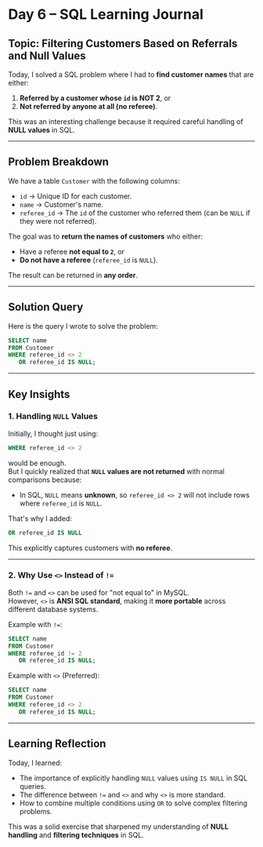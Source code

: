 
# Day 6 – SQL Learning Journal

## **Topic:** Filtering Customers Based on Referrals and Null Values

Today, I solved a SQL problem where I had to **find customer names** that are either:

1. **Referred by a customer whose `id` is NOT 2**, or  
2. **Not referred by anyone at all (no referee)**.

This was an interesting challenge because it required careful handling of **NULL values** in SQL.

---

## **Problem Breakdown**
We have a table `Customer` with the following columns:
- `id` → Unique ID for each customer.
- `name` → Customer's name.
- `referee_id` → The `id` of the customer who referred them (can be `NULL` if they were not referred).

The goal was to **return the names of customers** who either:
- Have a referee **not equal to `2`**, or
- **Do not have a referee** (`referee_id` is `NULL`).

The result can be returned in **any order**.

---

## **Solution Query**
Here is the query I wrote to solve the problem:

```sql
SELECT name
FROM Customer
WHERE referee_id <> 2
   OR referee_id IS NULL;
```

---

## **Key Insights**
### 1. Handling `NULL` Values
Initially, I thought just using:

```sql
WHERE referee_id <> 2
```

would be enough.  
But I quickly realized that **`NULL` values are not returned** with normal comparisons because:

- In SQL, `NULL` means **unknown**, so `referee_id <> 2` will not include rows where `referee_id` is `NULL`.

That's why I added:
```sql
OR referee_id IS NULL
```
This explicitly captures customers with **no referee**.

---

### 2. Why Use `<>` Instead of `!=`
Both `!=` and `<>` can be used for "not equal to" in MySQL.  
However, `<>` is **ANSI SQL standard**, making it **more portable** across different database systems.

Example with `!=`:
```sql
SELECT name
FROM Customer
WHERE referee_id != 2
   OR referee_id IS NULL;
```

Example with `<>` (Preferred):
```sql
SELECT name
FROM Customer
WHERE referee_id <> 2
   OR referee_id IS NULL;
```

---

## **Learning Reflection**
Today, I learned:
- The importance of explicitly handling `NULL` values using `IS NULL` in SQL queries.
- The difference between `!=` and `<>` and why `<>` is more standard.
- How to combine multiple conditions using `OR` to solve complex filtering problems.

This was a solid exercise that sharpened my understanding of **NULL handling** and **filtering techniques** in SQL.
